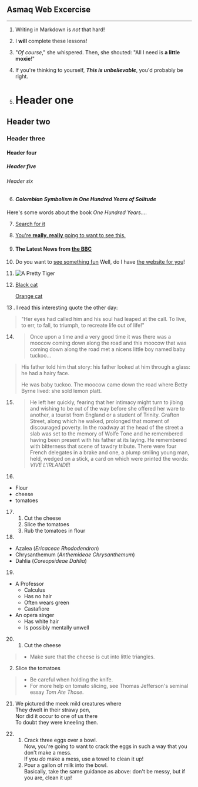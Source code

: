 ## Asmaq Web Excercise
---
1.  Writing in Markdown is _not_ that hard!


2. I **will** complete these lessons!

3. "_Of course_," she whispered. Then, she shouted: "All I need is **a little moxie**!"

4. If you're thinking to yourself, **_This is unbelievable_**, you'd probably be right.

5.  # Header one
  ## Header two
### Header three
#### Header four
##### Header five
###### Header six

6. #### _Colombian Symbolism in One Hundred Years of Solitude_

Here's some words about the book _One Hundred Years..._.

7. [Search for it](www.google.com)

8. [You're **really, really** going to want to see this.](www.dailykitten.com)

9. #### The Latest News from [the BBC](www.bbc.com/news:)

10. Do you want to [see something fun][a fun place]
Well, do I have [the website for you][another fun place]!

[a fun place]: (www.zombo.com)
[another fun place]: (www.stumbleupom.com)

11. ![A Pretty Tiger](https://upload.wikimedia.org/wikipedia/commons/5/56/Tiger.50.jpg)

12. [Black cat][black]

    [Orange cat][Orange]

[Black]: https://upload.wikimedia.org/wikipedia/commons/a/a3/81_INF_DIV_SSI.jpg
[orange]: http://icons.iconarchive.com/icons/google/noto-emoji-animals-nature/256/22221-cat-icon.png

13 . I read this interesting quote the other day:

>"Her eyes had called him and his soul had leaped at the call. To live, to err, to fall, to triumph, to recreate life out of life!"

14. >Once upon a time and a very good time it was there was a moocow coming down along the road and this moocow that was coming down along the road met a nicens little boy named baby tuckoo...
>
>His father told him that story: his father looked at him through a glass: he had a hairy face.
>
>He was baby tuckoo. The moocow came down the road where Betty Byrne lived: she sold lemon platt.

15. >He left her quickly, fearing that her intimacy might turn to jibing and wishing to be out of the way before she offered her ware to another, a tourist from England or a student of Trinity. Grafton Street, along which he walked, prolonged that moment of discouraged poverty. In the roadway at the head of the street a slab was set to the memory of Wolfe Tone and he remembered having been present with his father at its laying. He remembered with bitterness that scene of tawdry tribute. There were four French delegates in a brake and one, a plump smiling young man, held, wedged on a stick, a card on which were printed the words: _VIVE L'IRLANDE_!

16. 
* Flour
* cheese
* tomatoes

17. 
    1. Cut the cheese
    2. Slice the tomatoes
    3. Rub the tomatoes in flour

18. 
* Azalea (_Ericaceae Rhododendron_)
* Chrysanthemum (_Anthemideae Chrysanthemum_)
* Dahlia (_Coreopsideae Dahlia_)     

19. 
* A Professor
  * Calculus
  * Has no hair
  * Often wears green
  * Castafiore
* An opera singer
  * Has white hair
  * Is possibly mentally unwell

20. 
    1. Cut the cheese
  >* Make sure that the cheese is cut into little triangles.

2. Slice the tomatoes
 > * Be careful when holding the knife.
  >* For more help on tomato slicing, see Thomas Jefferson's seminal essay _Tom Ate Those_.

21. We pictured the meek mild creatures where  
They dwelt in their strawy pen,  
Nor did it occur to one of us there  
To doubt they were kneeling then.  

22.
     1. Crack three eggs over a bowl.  
 Now, you're going to want to crack the eggs in such a way that you don't make a mess.  
 If you _do_ make a mess, use a towel to clean it up!
    2. Pour a gallon of milk into the bowl.  
 Basically, take the same guidance as above: don't be messy, but if you are, clean it up!  